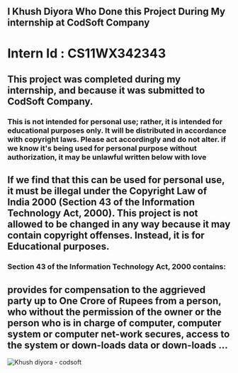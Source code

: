 ## I Khush Diyora Who Done this Project During My internship at CodSoft Company

# Intern Id : CS11WX342343

## This project was completed during my internship, and because it was submitted to CodSoft Company.

### This is not intended for personal use; rather, it is intended for educational purposes only. It will be distributed in accordance with copyright laws. Please act accordingly and do not alter. if we know it's being used for personal purpose without authorization, it may be unlawful written below with love 


## If we find that this can be used for personal use, it must be illegal under the Copyright Law of India 2000 (Section 43 of the Information Technology Act, 2000). This project is not allowed to be changed in any way because it may contain copyright offenses. Instead, it is for Educational purposes.

### Section 43 of the Information Technology Act, 2000 contains:

## provides for compensation to the aggrieved party up to One Crore of Rupees from a person, who without the permission of the owner or the person who is in charge of computer, computer system or computer net-work secures, access to the system or down-loads data or down-loads ...

![Khush diyora - codsoft](https://github.com/user-attachments/assets/90d8608b-3177-49c0-bd08-b44e57e60d3a)

